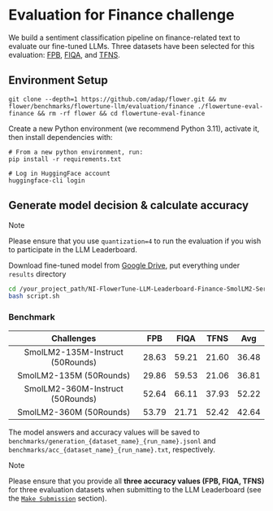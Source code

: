# Evaluation for Finance challenge

We build a sentiment classification pipeline on finance-related text to evaluate our fine-tuned LLMs.
Three datasets have been selected for this evaluation: [FPB](https://huggingface.co/datasets/takala/financial_phrasebank), [FIQA](https://huggingface.co/datasets/pauri32/fiqa-2018), and [TFNS](https://huggingface.co/datasets/zeroshot/twitter-financial-news-sentiment). 


## Environment Setup

```shell
git clone --depth=1 https://github.com/adap/flower.git && mv flower/benchmarks/flowertune-llm/evaluation/finance ./flowertune-eval-finance && rm -rf flower && cd flowertune-eval-finance
```

Create a new Python environment (we recommend Python 3.11), activate it, then install dependencies with:

```shell
# From a new python environment, run:
pip install -r requirements.txt

# Log in HuggingFace account
huggingface-cli login
```

## Generate model decision & calculate accuracy

> [!NOTE]
> Please ensure that you use `quantization=4` to run the evaluation if you wish to participate in the LLM Leaderboard.

Download fine-tuned model from [Google Drive](https://drive.google.com/drive/folders/1BCUcVeRJiIr-xYFfNwe-pma8USO7Sqq2?usp=sharing), put everything under `results` directory

```bash
cd /your_project_path/NI-FlowerTune-LLM-Leaderboard-Finance-SmolLM2-Series
bash script.sh
```

### Benchmark

| Challenges                      | FPB        |   FIQA     |  TFNS       |   Avg      |
| :--------:                      | :--------: | :--------: | :--------:  | :--------: |
|SmolLM2-135M-Instruct (50Rounds) | 28.63      |   59.21    |  21.60      |   36.48    |
|SmolLM2-135M (50Rounds)          | 29.86      |   59.53    |  21.06      |   36.81    |
|SmolLM2-360M-Instruct (50Rounds) | 52.64      |   66.11    |  37.93      |   52.22    |
|SmolLM2-360M (50Rounds)          | 53.79      |   21.71    |  52.42      |   42.64    |

The model answers and accuracy values will be saved to `benchmarks/generation_{dataset_name}_{run_name}.jsonl` and `benchmarks/acc_{dataset_name}_{run_name}.txt`, respectively.

> [!NOTE]
> Please ensure that you provide all **three accuracy values (FPB, FIQA, TFNS)** for three evaluation datasets when submitting to the LLM Leaderboard (see the [`Make Submission`](https://github.com/adap/flower/tree/main/benchmarks/flowertune-llm/evaluation#make-submission-on-flowertune-llm-leaderboard) section).
